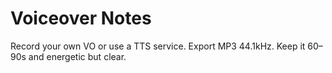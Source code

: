 # Voiceover Notes
Record your own VO or use a TTS service. Export MP3 44.1kHz. Keep it 60–90s and energetic but clear.
